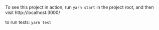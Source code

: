 To see this project in action, run `yarn start` in the project root, and then visit http://localhost:3000/


to run tests: `yarn test`